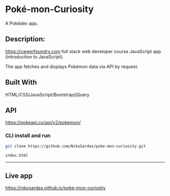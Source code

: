 # Poké-mon-Curiosity
A Pokédex app.

## Description:
https://careerfoundry.com full stack web developer course JavaScript app (introduction to JavaScript).

The app fetches and displays Pokémon data via API by request.

## Built With
HTML/CSS/JavaScript/Bootstrap/jQuery

## API
https://pokeapi.co/api/v2/pokemon/<br>

### CLI install and run

```bash
git clone https://github.com/NikoSardas/poke-mon-curiosity.git
```

```bash
index.html
```

---
## Live app
https://nikosardas.github.io/poke-mon-curiosity


